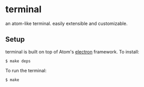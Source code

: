# terminal

an atom-like terminal. easily extensible and customizable.

## Setup

terminal is built on top of Atom's [electron](https://github.com/atom/electron) framework. To install:

```
$ make deps
```

To run the terminal:

```
$ make
```
